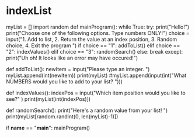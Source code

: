 # indexList
myList = []
import random
def mainProgram():
    while True:
        try:
            print("Hello!")
            print("Choose one of the following options. Type numbers ONLY!")
            choice = input("1. Add to list, 2. Return the value at an index position, 3. Random choice, 4. Exit the program  ")
            if choice == "1":
                addToList()
            elif choice == "2":
                indexValues()
            elif choice == "3":
                randomSearch()
            else:
                break
        except:
            print("Uh oh! It looks like an error may have occured!")
        
def addToList():
    newItem = input("Please type an integer.  ")
    myList.append(int(newItem))
    print(myList)
    #myList.append(input(int("What NUMBERS would you like to add to your list?  ")))
    
def indexValues():
    indexPos = input("Which item position would you like to see?"  )
    print(myList[int(indexPos)])

def randomSearch():
    print("Here's a random value from your list!  ")
    print(myList[random.randint(0, len(myList)-1)])
    

if __name__ == "__main__":
    mainProgram()

